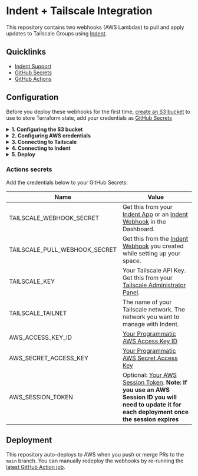 # Indent + Tailscale Integration

This repository contains two webhooks (AWS Lambdas) to pull and apply updates to Tailscale Groups using [Indent](https://indent.com/docs).

## Quicklinks

- [Indent Support](https://support.indent.com)
- [GitHub Secrets](./settings/secrets/actions)
- [GitHub Actions](./actions/workflows/terraform.yml)

## Configuration

Before you deploy these webhooks for the first time, [create an S3 bucket](https://s3.console.aws.amazon.com/s3/buckets/) to use to store Terraform state, add your credentials as [GitHub Secrets](https://docs.github.com/en/actions/security-guides/encrypted-secrets)

<details><summary><strong>1. Configuring the S3 bucket</strong></summary>
<p>

- [Go to AWS S3](https://s3.console.aws.amazon.com/s3/buckets) and select an existing bucket or create a new one.
- Select the settings given your environment:
  - Name — easily identifiable name for the bucket (example = indent-deploy-state-123)
  - Region — where you plan to deploy the Lambda (default = us-west-2)
  - Bucket versioning — if you want to have revisions of past deployments (default = disabled)
  - Default encryption — server-side encryption for deployment files (default = Enable)

</p>
</details>
<details><summary><strong>2. Configuring AWS credentials</strong></summary>
<p>

- [Go to AWS IAM → New User](https://console.aws.amazon.com/iam/home#/users$new?step=details) and create a new user for deploys, e.g. `indent-terraform-deployer`
- Configure the service account access:
  - Credential type — select **Access key - Programmatic access**
  - Permissions — select **Attach existing policies directly** and select `AdministratorAccess`
- Add the `AWS_ACCESS_KEY_ID` and `AWS_SECRET_ACCESS_KEY` as GitHub Secrets to this repo

</p>
</details>
<details><summary><strong>3. Connecting to Tailscale</strong></summary>

- [Go to Tailscale Personal Settings](https://login.tailscale.com/admin/settings/keys) and generate a new API key.
- Add this as `TAILSCALE_KEY` as a GitHub Secret

</details>
<details><summary><strong>4. Connecting to Indent</strong></summary>

- If you're setting up as part of a catalog flow, you should be presented a **Webhook Secret** or [go to your Indent space and create a webhook](https://indent.com/spaces?next=/manage/spaces/[space]/webhooks/new)
- Add this as `INDENT_WEBHOOK_SECRET` as a GitHub Secret

</details>
<details><summary><strong>5. Deploy</strong></summary>

- Enter the bucket you created in `main.tf` in the `backend` configuration
- This will automatically kick off a deploy, or you can [manually trigger from GitHub Actions](./actions/workflows/terraform.yml)

</details>

### Actions secrets

Add the credentials below to your GitHub Secrets:

| Name                          | Value                                                                                                                                                                                                                                                                |
| ----------------------------- | -------------------------------------------------------------------------------------------------------------------------------------------------------------------------------------------------------------------------------------------------------------------- |
| TAILSCALE_WEBHOOK_SECRET      | Get this from your [Indent App](https://indent.com/spaces?next=/manage/spaces/%5Bspace%5D/apps/) or an [Indent Webhook](https://indent.com/docs/webhooks/deploy/okta-groups) in the Dashboard.                                                                       |
| TAILSCALE_PULL_WEBHOOK_SECRET | Get this from the [Indent Webhook](https://indent.com/docs/webhooks/deploy/okta-groups#step-1-deploy-the-pull-update-webhook) you created while setting up your space.                                                                                               |
| TAILSCALE_KEY                 | Your Tailscale API Key. Get this from your [Tailscale Administrator Panel](https://login.tailscale.com/admin/settings/keys).                                                                                                                                         |
| TAILSCALE_TAILNET             | The name of your Tailscale network. The network you want to manage with Indent.                                                                                                                                                                                      |
| AWS_ACCESS_KEY_ID             | [Your Programmatic AWS Access Key ID](https://docs.aws.amazon.com/general/latest/gr/aws-sec-cred-types.html#access-keys-and-secret-access-keys)                                                                                                                      |
| AWS_SECRET_ACCESS_KEY         | [Your Programmatic AWS Secret Access Key](https://docs.aws.amazon.com/general/latest/gr/aws-sec-cred-types.html#access-keys-and-secret-access-keys)                                                                                                                  |
| AWS_SESSION_TOKEN             | Optional: [Your AWS Session Token](https://docs.aws.amazon.com/IAM/latest/UserGuide/id_credentials_temp_use-resources.html#using-temp-creds-sdk-cli). **Note: If you use an AWS Session ID you will need to update it for each deployment once the session expires** |

## Deployment

This repository auto-deploys to AWS when you push or merge PRs to the `main` branch. You can manually redeploy the webhooks by re-running the [latest GitHub Action job](https://docs.github.com/en/actions/managing-workflow-runs/re-running-workflows-and-jobs).
